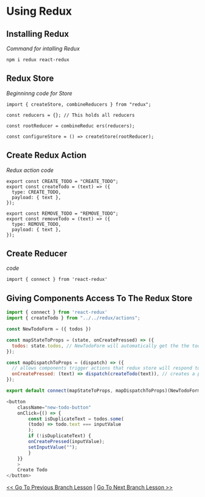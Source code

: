 # Using Redux

## Installing Redux
*Command for intalling Redux*
```
npm i redux react-redux
```

## Redux Store
*Beginninng code for Store*
```
import { createStore, combineReducers } from "redux";

const reducers = {}; // This holds all reducers

const rootReducer = combineReduc ers(reducers);

const configureStore = () => createStore(rootReducer);
```


## Create Redux Action
*Redux action code*
```
export const CREATE_TODO = "CREATE_TODO";
export const createTodo = (text) => ({
  type: CREATE_TODO,
  payload: { text },
});

export const REMOVE_TODO = "REMOVE_TODO";
export const removeTodo = (text) => ({
  type: REMOVE_TODO,
  payload: { text },
});
```

## Create Reducer
*code*
```
import { connect } from 'react-redux'
```

## Giving Components Access To The Redux Store
```javascript
import { connect } from 'react-redux'
import { createTodo } from "../../redux/actions";

const NewTodoForm = ({ todos })

const mapStateToProps = (state, onCreatePressed) => ({
  todos: state.todos, // NewTodoForm will automatically get the the todos from the state passed to it as a todos prop
});

const mapDispatchToProps = (dispatch) => ({
  // allows components trigger actions that redux store will respond to
  onCreatePressed: (text) => dispatch(createTodo(text)), // creates a proper object action
});

export default connect(mapStateToProps, mapDispatchToProps)(NewTodoForm);

<button
    className="new-todo-button"
    onClick={() => {
        const isDuplicateText = todos.some(
        (todo) => todo.text === inputValue
        );
        if (!isDuplicateText) {
        onCreatePressed(inputValue);
        setInputValue("");
        }
    }}
    >
    Create Todo
</button>
```






[<< Go To Previous Branch Lesson](https://github.com/yourwpmadesimple/modern-react-projects/tree/Lesson-7_Redux_CreatingActions) | [Go To Next Branch Lesson >>](https://github.com/yourwpmadesimple/modern-react-projects/tree/Lesson-9_Redux_ConnectingComponentsToStore)
